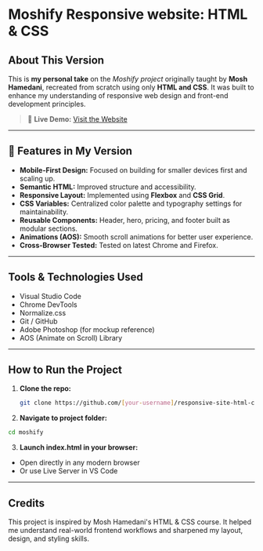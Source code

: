 # Moshify Responsive website: HTML & CSS

##  About This Version

This is **my personal take** on the _Moshify project_ originally taught by **Mosh Hamedani**, recreated from scratch using only **HTML and CSS**. It was built to enhance my understanding of responsive web design and front-end development principles.

> 🔗 **Live Demo:** [Visit the Website](https://comforting-alpaca-d69428.netlify.app/)

---

## 🚀 Features in My Version

- **Mobile-First Design:** Focused on building for smaller devices first and scaling up.
- **Semantic HTML:** Improved structure and accessibility.
- **Responsive Layout:** Implemented using **Flexbox** and **CSS Grid**.
- **CSS Variables:** Centralized color palette and typography settings for maintainability.
- **Reusable Components:** Header, hero, pricing, and footer built as modular sections.
- **Animations (AOS):** Smooth scroll animations for better user experience.
- **Cross-Browser Tested:** Tested on latest Chrome and Firefox.

---

##  Tools & Technologies Used

- Visual Studio Code
- Chrome DevTools
- Normalize.css
- Git / GitHub
- Adobe Photoshop (for mockup reference)
- AOS (Animate on Scroll) Library

---

##  How to Run the Project

1. **Clone the repo:**
   ```bash
   git clone https://github.com/[your-username]/responsive-site-html-css.git
   ```

2. **Navigate to project folder:**

```bash
cd moshify
```
3. **Launch index.html in your browser:**

- Open directly in any modern browser
- Or use Live Server in VS Code

---

  
## Credits
This project is inspired by Mosh Hamedani's HTML & CSS course. It helped me understand real-world frontend workflows and sharpened my layout, design, and styling skills.
